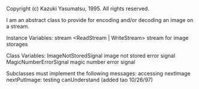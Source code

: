 Copyright (c) Kazuki Yasumatsu, 1995. All rights reserved.

I am an abstract class to provide for encoding and/or decoding an image on a stream.

Instance Variables:
	stream		<ReadStream | WriteStream>	stream for image storages

Class Variables:
	ImageNotStoredSignal		<Signal>	image not stored error signal
	MagicNumberErrorSignal		<Signal>	magic number error signal

Subclasses must implement the following messages:
	accessing
		nextImage
		nextPutImage:
	testing
		canUnderstand         (added tao 10/26/97)